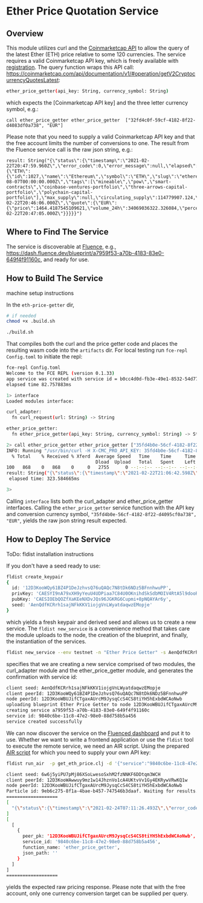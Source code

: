 # Ether Price Quotation Service

## Overview
This module utilizes curl and the [Coinmarketcap API](https://coinmarketcap.com/api/) to allow the query of the latest Ether (ETH) price relative to some 120 currencies. The service requires a valid Coinmarketcap API key, which is freely available with [registration](https://pro.coinmarketcap.com/signup/). The query function wraps this API call: https://coinmarketcap.com/api/documentation/v1/#operation/getV2CryptocurrencyQuotesLatest:

```bash
ether_price_getter(api_key: String, currency_symbol: String)
```

which expects the [Coinmarketcap API key] and the three letter currency symbol, e.g.:

```
call ether_price_getter ether_price_getter  ["32fd4c0f-59cf-4182-8f22-d4083df0a738", "EUR"]
```

Please note that you need to supply a valid Coinmarketcap API key and that the free account limits the
number of conversions to one. The result from the Fluence service call is the raw json string, e.g.:

```
result: String("{\"status\":{\"timestamp\":\"2021-02-22T20:47:59.960Z\",\"error_code\":0,\"error_message\":null,\"elapsed\":225,\"credit_count\":1,\"notice\":null},\"data\":{\"ETH\":{\"id\":1027,\"name\":\"Ethereum\",\"symbol\":\"ETH\",\"slug\":\"ethereum\",\"num_market_pairs\":5986,\"date_added\":\"2015-08-07T00:00:00.000Z\",\"tags\":[\"mineable\",\"pow\",\"smart-contracts\",\"coinbase-ventures-portfolio\",\"three-arrows-capital-portfolio\",\"polychain-capital-portfolio\"],\"max_supply\":null,\"circulating_supply\":114779907.124,\"total_supply\":114779907.124,\"is_active\":1,\"platform\":null,\"cmc_rank\":2,\"is_fiat\":0,\"last_updated\":\"2021-02-22T20:46:06.000Z\",\"quote\":{\"EUR\":{\"price\":1464.4187545109621,\"volume_24h\":34069036322.326084,\"percent_change_1h\":3.41360427,\"percent_change_24h\":-10.32669439,\"percent_change_7d\":-3.70439114,\"percent_change_30d\":41.39754247,\"market_cap\":168085848633.412,\"last_updated\":\"2021-02-22T20:47:05.000Z\"}}}}}")
```

## Where to Find The Service
The service is discoverable at [Fluence](https://dash.fluence.dev/), e.g., https://dash.fluence.dev/blueprint/a7959f53-a70b-4183-83e0-649f4f91160c, and ready for use.

## How to Build The Service
machine setup instructions

In the `eth-price-getter` dir, 
```bash
# if needed
chmod +x .build.sh

./build.sh
```

That compiles both the curl and the price getter code and places the resulting wasm code into the `artifacts` dir. For local testing run `fce-repl Config.toml` to initiate the repl:

```bash
fce-repl Config.toml
Welcome to the FCE REPL (version 0.1.33)
app service was created with service id = b0cc4d0d-fb3e-49e1-8532-54d77e03cdaa
elapsed time 82.757883ms

1> interface
Loaded modules interface:

curl_adapter:
  fn curl_request(url: String) -> String

ether_price_getter:
  fn ether_price_getter(api_key: String, currency_symbol: String) -> String

2> call ether_price_getter ether_price_getter ["35fd4b0e-56cf-4182-8f22-d4095cf0a738", "EUR"]
INFO: Running "/usr/bin/curl -H X-CMC_PRO_API_KEY: 35fd4b0e-56cf-4182-8f22-d4095cf0a738 -H Accept: application/json -d symbol=ETH&convert=EUR -G https://pro-api.coinmarketcap.com/v1/cryptocurrency/quotes/latest" ...
  % Total    % Received % Xferd  Average Speed   Time    Time     Time  Current
                                 Dload  Upload   Total   Spent    Left  Speed
100   868    0   868    0     0   2755      0 --:--:-- --:--:-- --:--:--  2755
result: String("{\"status\":{\"timestamp\":\"2021-02-22T21:06:42.598Z\",\"error_code\":0,\"error_message\":null,\"elapsed\":18,\"credit_count\":1,\"notice\":null},\"data\":{\"ETH\":{\"id\":1027,\"name\":\"Ethereum\",\"symbol\":\"ETH\",\"slug\":\"ethereum\",\"num_market_pairs\":5986,\"date_added\":\"2015-08-07T00:00:00.000Z\",\"tags\":[\"mineable\",\"pow\",\"smart-contracts\",\"coinbase-ventures-portfolio\",\"three-arrows-capital-portfolio\",\"polychain-capital-portfolio\"],\"max_supply\":null,\"circulating_supply\":114779907.124,\"total_supply\":114779907.124,\"is_active\":1,\"platform\":null,\"cmc_rank\":2,\"is_fiat\":0,\"last_updated\":\"2021-02-22T21:05:03.000Z\",\"quote\":{\"EUR\":{\"price\":1459.5551152082585,\"volume_24h\":33903071552.817226,\"percent_change_1h\":2.64386327,\"percent_change_24h\":-10.46990835,\"percent_change_7d\":-4.37412016,\"percent_change_30d\":41.26794407,\"market_cap\":167527600565.963,\"last_updated\":\"2021-02-22T21:06:05.000Z\"}}}}}")
 elapsed time: 323.584665ms

3>
```

Calling `interface` lists both the curl_adapter and ether_price_getter interfaces. Calling the `ether_price_getter` service function with the API key and conversion currency symbol, `"35fd4b0e-56cf-4182-8f22-d4095cf0a738", "EUR"`, yields the raw json string result expected.

## How to Deploy The Service
ToDo: fldist installation instructions


If you don't have a seed ready to use:

```bash
fldist create_keypair
{
  id: '12D3KooWQy61BZ4P1DeJzhvsQ76uQAQc7N8tDk6NDz5BFnnhwuPP',
  privKey: 'CAESYI9nA79xXH9yYeuU4UDPiaa7C84U0OKnihdSkSdbMOIV4RtA5l9dooR41cO8lCz3okYpEboK6maL7yk1ABgCvrLhG0DmX12ihHjVw7yULPeiRikRugrqZovvKTUAGAK+sg==',
  pubKey: 'CAESIOEbQOZfXaKEeNXDvJQs96JGKRG6Cupmi+8pNQAYAr6y',
  seed: 'AenQdfKCRrh1sajNFkKKV1iojgVnLWyatdaqwzEMopje'
}
```

which yields a fresh keypair and derived seed and allows us to create a new service. The `fldist new_service` is a convenience method that takes care the module uploads to the node, the creation of the blueprint, and finally, the instantiation of the services.

```bash
fldist new_service --env testnet -n "Ether Price Getter" -s AenQdfKCRrh1sajNFkKKV1iojgVnLWyatdaqwzEMopje --ms artifacts/curl_adapter.wasm:curl_cfg.json artifacts/ether_price_getter.wasm:ether_price_getter_cfg.json
```

specifies that we are creating a new service comprised of two modules, the curl_adapter module and the ether_price_getter module, and generates the confirmation with service id:

```bash
client seed: AenQdfKCRrh1sajNFkKKV1iojgVnLWyatdaqwzEMopje
client peerId: 12D3KooWQy61BZ4P1DeJzhvsQ76uQAQc7N8tDk6NDz5BFnnhwuPP
node peerId: 12D3KooWBUJifCTgaxAUrcM9JysqCcS4CS8tiYH5hExbdWCAoNwb
uploading blueprint Ether Price Getter to node 12D3KooWBUJifCTgaxAUrcM9JysqCcS4CS8tiYH5hExbdWCAoNwb via client 12D3KooWQy61BZ4P1DeJzhvsQ76uQAQc7N8tDk6NDz5BFnnhwuPP
creating service a7959f53-a70b-4183-83e0-649f4f91160c
service id: 9840c6be-11c8-47e2-98e0-88d758b5a456
service created successfully
```

We can now discover the service on the [Fluenced dashboard](https://dash.fluence.dev/blueprint/a7959f53-a70b-4183-83e0-649f4f91160c) and put it to use. Whether we want to write a frontend application or use the `fldist` tool to execute the remote service, we need an AIR script. Using the prepared [AIR script](../air-scripts/get_eth_price.js) for which you need to supply your own API key:

```bash
fldist run_air  -p get_eth_price.clj -d '{"service":"9840c6be-11c8-47e2-98e0-88d758b5a456"}'

client seed: 6w6j5yiPU7pMj86XSoLwesoSxhM2fzNNKF6DDtqm3WCH
client peerId: 12D3KooWAwwuy9mz1w14JhznVo1cA4UKtvVv1Gy4EKRywVRwKQ1w
node peerId: 12D3KooWBUJifCTgaxAUrcM9JysqCcS4CS8tiYH5hExbdWCAoNwb
Particle id: 9eb6c275-8f1a-4bae-b457-747546b3daaf. Waiting for results... Press Ctrl+C to stop the script.
===================
[
  "{\"status\":{\"timestamp\":\"2021-02-24T07:11:26.493Z\",\"error_code\":0,\"error_message\":null,\"elapsed\":14,\"credit_count\":1,\"notice\":null},\"data\":{\"ETH\":{\"id\":1027,\"name\":\"Ethereum\",\"symbol\":\"ETH\",\"slug\":\"ethereum\",\"num_market_pairs\":6018,\"date_added\":\"2015-08-07T00:00:00.000Z\",\"tags\":[\"mineable\",\"pow\",\"smart-contracts\",\"coinbase-ventures-portfolio\",\"three-arrows-capital-portfolio\",\"polychain-capital-portfolio\"],\"max_supply\":null,\"circulating_supply\":114799158.0615,\"total_supply\":114799158.0615,\"is_active\":1,\"platform\":null,\"cmc_rank\":2,\"is_fiat\":0,\"last_updated\":\"2021-02-24T07:10:03.000Z\",\"quote\":{\"EUR\":{\"price\":1338.6331723430615,\"volume_24h\":40823704838.16298,\"percent_change_1h\":-1.44088165,\"percent_change_24h\":-0.24837544,\"percent_change_7d\":-8.52364557,\"percent_change_30d\":13.62330192,\"market_cap\":153673961138.17825,\"last_updated\":\"2021-02-24T07:11:06.000Z\"}}}}}"
]
[
  [
    {
      peer_pk: '12D3KooWBUJifCTgaxAUrcM9JysqCcS4CS8tiYH5hExbdWCAoNwb',
      service_id: '9840c6be-11c8-47e2-98e0-88d758b5a456',
      function_name: 'ether_price_getter',
      json_path: ''
    }
  ]
]
===================
```

yields the expected raw pricing response. Please note that with the free account, only one currency conversion target can be supplied per query.
